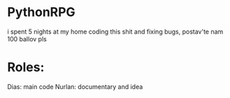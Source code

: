 # PythonRPG
i spent 5 nights at my home coding this shit and fixing bugs, postav'te nam 100 ballov pls
# Roles:
Dias: main code
Nurlan: documentary and idea
